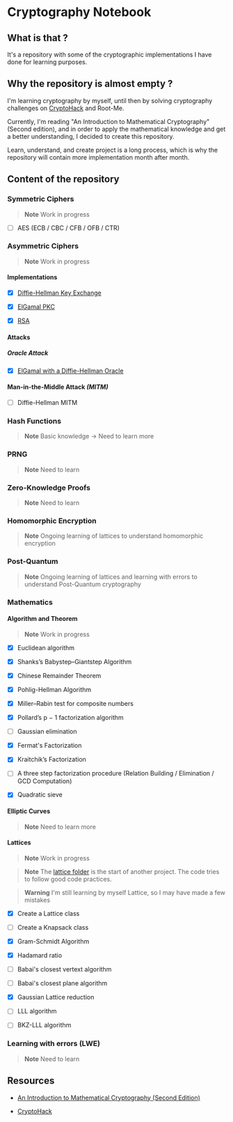 # Cryptography Notebook

## What is that ?

It's a repository with some of the cryptographic implementations I have done for learning purposes.

## Why the repository is almost empty ?

I'm learning cryptography by myself, until then by solving cryptography challenges on [CryptoHack](https://cryptohack.org/user/Kioku/) and Root-Me.

Currently, I'm reading "An Introduction to Mathematical Cryptography" (Second edition), and in order to apply the mathematical knowledge and get a better understanding, I decided to create this repository.

Learn, understand, and create project is a long process, which is why the repository will contain more implementation month after month.

## Content of the repository

### Symmetric Ciphers

> **Note** Work in progress

- [ ] AES (ECB / CBC / CFB / OFB / CTR)

### Asymmetric Ciphers

> **Note** Work in progress

#### Implementations

- [X] [Diffie-Hellman Key Exchange](./AsymmetricCiphers/Diffie_Hellman/README.md)

- [X] [ElGamal PKC](./AsymmetricCiphers/ElGamal/README.md)

- [X] [RSA](./AsymmetricCiphers/RSA/README.md)

#### Attacks

##### Oracle Attack

- [X] [ElGamal with a Diffie-Hellman Oracle](./AsymmetricCiphers/ElGamal/README.md#attacks-using-oracle)

#### Man-in-the-Middle Attack *(MITM)*

- [ ] Diffie-Hellman MITM

### Hash Functions

> **Note** Basic knowledge -> Need to learn more

### PRNG

> **Note** Need to learn

### Zero-Knowledge Proofs

> **Note** Need to learn

### Homomorphic Encryption

> **Note** Ongoing learning of lattices to understand homomorphic encryption

### Post-Quantum

> **Note** Ongoing learning of lattices and learning with errors to understand Post-Quantum cryptography

### Mathematics

#### Algorithm and Theorem

> **Note** Work in progress

- [X] Euclidean algorithm

- [X] Shanks’s Babystep–Giantstep Algorithm

- [X] Chinese Remainder Theorem

- [X] Pohlig-Hellman Algorithm

- [X] Miller–Rabin test for composite numbers

- [X] Pollard’s p − 1 factorization algorithm

- [ ] Gaussian elimination

- [X] Fermat's Factorization

- [X] Kraitchik’s Factorization

- [ ] A three step factorization procedure (Relation Building / Elimination / GCD Computation)

- [X] Quadratic sieve

#### Elliptic Curves

> **Note** Need to learn more

#### Lattices

> **Note** Work in progress

> **Note** The [lattice folder](./Mathematics/Lattice/) is the start of another project. The code tries to follow good code practices.

> **Warning** I'm still learning by myself Lattice, so I may have made a few mistakes

- [X] Create a Lattice class

- [ ] Create a Knapsack class

- [X] Gram-Schmidt Algorithm

- [X] Hadamard ratio

- [ ] Babai's closest vertext algorithm

- [ ] Babai's closest plane algorithm

- [X] Gaussian Lattice reduction

- [ ] LLL algorithm

- [ ] BKZ-LLL algorithm

### Learning with errors (LWE)

> **Note** Need to learn

## Resources

- [An Introduction to Mathematical Cryptography (Second Edition)](https://link.springer.com/book/10.1007/978-1-4939-1711-2)

- [CryptoHack](https://cryptohack.org/)